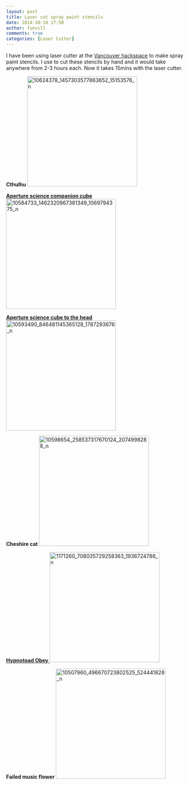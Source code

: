 ```yaml
---
layout: post
title: Laser cut spray paint stencils
date: 2014-10-10 17:50
author: funvill
comments: true
categories: [Laser Cutter]
---
```

I have been using laser cutter at the <a href="https://vancouver.hackspace.ca/">Vancouver hackspace</a> to make spray paint stencils. I use to cut these stencils by hand and it would take anywhere from 2-3 hours each. Now it takes 15mins with the laser cutter.

<strong>Cthulhu
</strong><a href="http://blog.abluestar.com/public/uploads/2014/10/10624378_1457303577863652_15153576_n.jpg"><img class="alignnone size-medium wp-image-4007" src="http://blog.abluestar.com/public/uploads/2014/10/10624378_1457303577863652_15153576_n-300x300.jpg" alt="10624378_1457303577863652_15153576_n" width="300" height="300" /></a>

<a href="http://blog.abluestar.com/public/uploads/2014/10/10584733_1462320967381349_1069794375_n.jpg"><strong>Aperture science companion cube</strong><img class="alignnone size-medium wp-image-4008" src="http://blog.abluestar.com/public/uploads/2014/10/10584733_1462320967381349_1069794375_n-300x300.jpg" alt="10584733_1462320967381349_1069794375_n" width="300" height="300" /></a>

<a href="http://blog.abluestar.com/public/uploads/2014/10/10593490_846481145365128_1787293676_n.jpg"><strong>Aperture science cube to the head</strong><img class="alignnone size-medium wp-image-4009" src="http://blog.abluestar.com/public/uploads/2014/10/10593490_846481145365128_1787293676_n-300x300.jpg" alt="10593490_846481145365128_1787293676_n" width="300" height="300" /></a>

<strong>Cheshire cat</strong>
<a href="http://blog.abluestar.com/public/uploads/2014/10/10598654_258537317670124_2074998288_n.jpg"><img class="alignnone size-medium wp-image-4010" src="http://blog.abluestar.com/public/uploads/2014/10/10598654_258537317670124_2074998288_n-300x300.jpg" alt="10598654_258537317670124_2074998288_n" width="300" height="300" /></a>

<a href="http://blog.abluestar.com/public/uploads/2014/10/1171260_708035729258363_1936724786_n.jpg"><strong>Hypnotoad Obey</strong>
</a><a href="http://blog.abluestar.com/public/uploads/2014/10/1171260_708035729258363_1936724786_n.jpg"><img class="alignnone size-medium wp-image-4012" src="http://blog.abluestar.com/public/uploads/2014/10/1171260_708035729258363_1936724786_n-300x300.jpg" alt="1171260_708035729258363_1936724786_n" width="300" height="300" /></a>

<strong>Failed music flower</strong>
<img class="alignnone size-medium wp-image-4011" src="http://blog.abluestar.com/public/uploads/2014/10/10507960_496670723802525_524441828_n-300x300.jpg" alt="10507960_496670723802525_524441828_n" width="300" height="300" />
